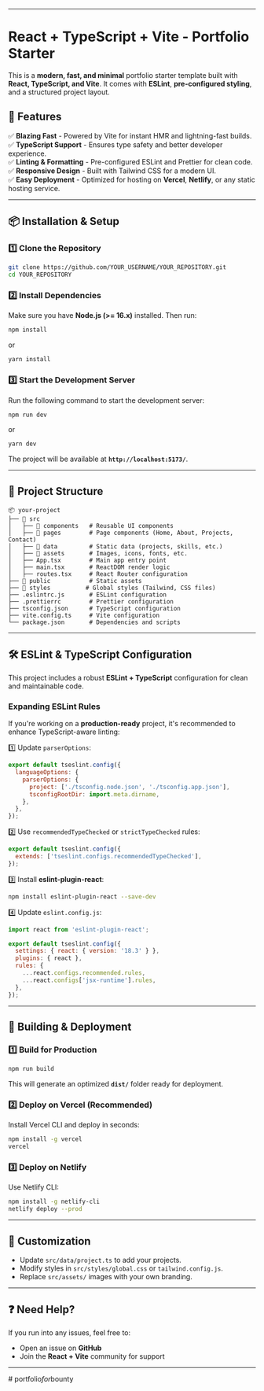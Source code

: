 
---

# **React + TypeScript + Vite - Portfolio Starter**

This is a **modern, fast, and minimal** portfolio starter template built with **React, TypeScript, and Vite**. It comes with **ESLint**, **pre-configured styling**, and a structured project layout.

## 🚀 **Features**
✅ **Blazing Fast** - Powered by Vite for instant HMR and lightning-fast builds.  
✅ **TypeScript Support** - Ensures type safety and better developer experience.  
✅ **Linting & Formatting** - Pre-configured ESLint and Prettier for clean code.  
✅ **Responsive Design** - Built with Tailwind CSS for a modern UI.  
✅ **Easy Deployment** - Optimized for hosting on **Vercel**, **Netlify**, or any static hosting service.  

---

## 📦 **Installation & Setup**

### **1️⃣ Clone the Repository**
```sh
git clone https://github.com/YOUR_USERNAME/YOUR_REPOSITORY.git
cd YOUR_REPOSITORY
```

### **2️⃣ Install Dependencies**
Make sure you have **Node.js (>= 16.x)** installed. Then run:
```sh
npm install
```
or  
```sh
yarn install
```

### **3️⃣ Start the Development Server**
Run the following command to start the development server:
```sh
npm run dev
```
or  
```sh
yarn dev
```
The project will be available at **`http://localhost:5173/`**.

---

## 🔧 **Project Structure**
```
📦 your-project
├── 📂 src
│   ├── 📂 components   # Reusable UI components
│   ├── 📂 pages        # Page components (Home, About, Projects, Contact)
│   ├── 📂 data         # Static data (projects, skills, etc.)
│   ├── 📂 assets       # Images, icons, fonts, etc.
│   ├── App.tsx        # Main app entry point
│   ├── main.tsx       # ReactDOM render logic
│   ├── routes.tsx     # React Router configuration
├── 📂 public           # Static assets
├── 📂 styles          # Global styles (Tailwind, CSS files)
├── .eslintrc.js       # ESLint configuration
├── .prettierrc        # Prettier configuration
├── tsconfig.json      # TypeScript configuration
├── vite.config.ts     # Vite configuration
└── package.json       # Dependencies and scripts
```

---

## 🛠 **ESLint & TypeScript Configuration**
This project includes a robust **ESLint + TypeScript** configuration for clean and maintainable code.

### **Expanding ESLint Rules**
If you're working on a **production-ready** project, it's recommended to enhance TypeScript-aware linting:

1️⃣ Update `parserOptions`:
```js
export default tseslint.config({
  languageOptions: {
    parserOptions: {
      project: ['./tsconfig.node.json', './tsconfig.app.json'],
      tsconfigRootDir: import.meta.dirname,
    },
  },
});
```
2️⃣ Use `recommendedTypeChecked` or `strictTypeChecked` rules:
```js
export default tseslint.config({
  extends: ['tseslint.configs.recommendedTypeChecked'],
});
```
3️⃣ Install **eslint-plugin-react**:
```sh
npm install eslint-plugin-react --save-dev
```
4️⃣ Update `eslint.config.js`:
```js
import react from 'eslint-plugin-react';

export default tseslint.config({
  settings: { react: { version: '18.3' } },
  plugins: { react },
  rules: {
    ...react.configs.recommended.rules,
    ...react.configs['jsx-runtime'].rules,
  },
});
```

---

## 🚀 **Building & Deployment**
### **1️⃣ Build for Production**
```sh
npm run build
```
This will generate an optimized **`dist/`** folder ready for deployment.

### **2️⃣ Deploy on Vercel (Recommended)**
Install Vercel CLI and deploy in seconds:
```sh
npm install -g vercel
vercel
```

### **3️⃣ Deploy on Netlify**
Use Netlify CLI:
```sh
npm install -g netlify-cli
netlify deploy --prod
```

---

## 🎨 **Customization**
- Update `src/data/project.ts` to add your projects.
- Modify styles in `src/styles/global.css` or `tailwind.config.js`.
- Replace `src/assets/` images with your own branding.

---

## ❓ **Need Help?**
If you run into any issues, feel free to:
- Open an issue on **GitHub**
- Join the **React + Vite** community for support

---
#   p o r t f o l i o _ f o r _ b o u n t y  
 